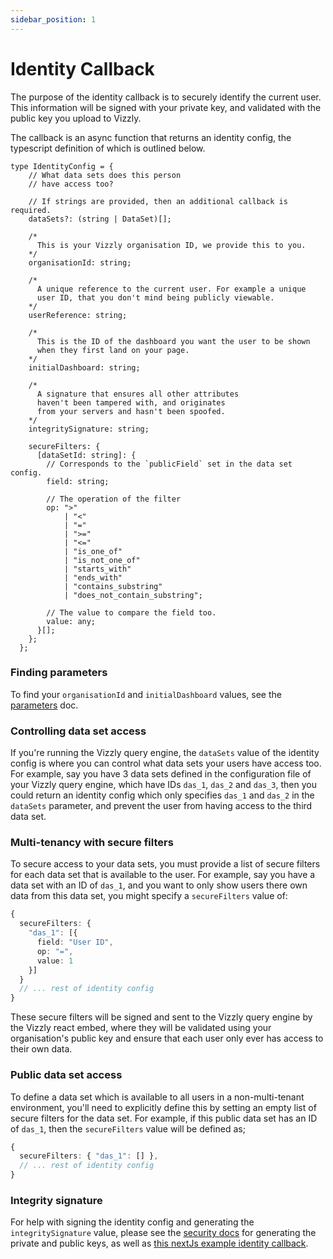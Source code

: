 ```yaml
---
sidebar_position: 1
---
```


# Identity Callback

The purpose of the identity callback is to securely identify the current user. This information will be signed with your private key, and validated with the public key you upload to Vizzly.

The callback is an async function that returns an identity config, the typescript definition of which is outlined below.

```tsx
type IdentityConfig = {
    // What data sets does this person
    // have access too? 

    // If strings are provided, then an additional callback is required.
    dataSets?: (string | DataSet)[];

    /*
      This is your Vizzly organisation ID, we provide this to you.
    */
    organisationId: string;

    /*
      A unique reference to the current user. For example a unique 
      user ID, that you don't mind being publicly viewable.
    */
    userReference: string;

    /*
      This is the ID of the dashboard you want the user to be shown
      when they first land on your page.
    */
    initialDashboard: string;

    /*
      A signature that ensures all other attributes
      haven't been tampered with, and originates
      from your servers and hasn't been spoofed.
    */
    integritySignature: string;

    secureFilters: {
      [dataSetId: string]: {
        // Corresponds to the `publicField` set in the data set config.
        field: string;

        // The operation of the filter
        op: ">"
            | "<"
            | "="
            | ">="
            | "<="
            | "is_one_of"
            | "is_not_one_of"
            | "starts_with"
            | "ends_with"
            | "contains_substring"
            | "does_not_contain_substring";

        // The value to compare the field too.
        value: any;
      }[];
    };
  };
```

### Finding parameters
To find your `organisationId` and `initialDashboard` values, see the [parameters](/parameters) doc.

### Controlling data set access
If you're running the Vizzly query engine, the `dataSets` value of the identity config is where you can control what data sets your
users have access too. For example, say you have 3 data sets defined in the configuration file of your Vizzly query engine, which have IDs
`das_1`, `das_2` and `das_3`, then you could return an identity config which only specifies `das_1` and `das_2` in the `dataSets` parameter, and
prevent the user from having access to the third data set.

### Multi-tenancy with secure filters
To secure access to your data sets, you must provide a list of secure filters for each data set that is available to the user. For example, say you have
a data set with an ID of `das_1`, and you want to only show users there own data from this data set, you might specify a `secureFilters` value of:

```ts
{
  secureFilters: {
    "das_1": [{
      field: "User ID",
      op: "=",
      value: 1
    }]
  }
  // ... rest of identity config
}
```

These secure filters will be signed and sent to the Vizzly query engine by the Vizzly react embed, where they will be validated using your organisation's public key and ensure that each user only ever has access to their own data.

### Public data set access
To define a data set which is available to all users in a non-multi-tenant environment, you'll need to explicitly define this by setting an empty list of secure filters for the data set. For example, if this public data set has an ID of `das_1`, then the `secureFilters` value will be defined as;
```ts
{
  secureFilters: { "das_1": [] },
  // ... rest of identity config
}
```

### Integrity signature
For help with signing the identity config and generating the `integritySignature` value, please see the [security docs](/security) for generating the private and public keys, as well as [this nextJs example identity callback](https://github.com/vizzly-co/library-examples/blob/50091b6451da18b7fd159593a8d73c233a4c5259/examples/next-js/pages/api/identity.js#L37-L45).